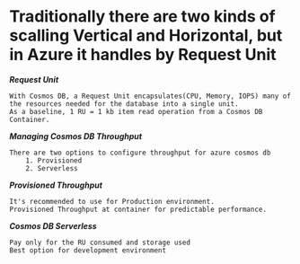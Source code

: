# Traditionally there are two kinds of scalling Vertical and Horizontal,  but in Azure it handles by Request Unit

***Request Unit***
```
With Cosmos DB, a Request Unit encapsulates(CPU, Memory, IOPS) many of the resources needed for the database into a single unit.
As a baseline, 1 RU = 1 kb item read operation from a Cosmos DB Container. 
```

***Managing Cosmos DB Throughput***
```
There are two options to configure throughput for azure cosmos db
    1. Provisioned 
    2. Serverless
```

***Provisioned Throughput***
```
It's recommended to use for Production environment.
Provisioned Throughput at container for predictable performance.
```

***Cosmos DB Serverless***
```
Pay only for the RU consumed and storage used
Best option for development environment 
```

